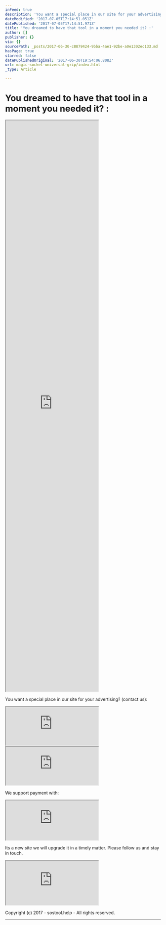 ```yaml
---
inFeed: true
description: 'You want a special place in our site for your advertising? (contact us):'
dateModified: '2017-07-05T17:14:51.051Z'
datePublished: '2017-07-05T17:14:51.971Z'
title: 'You dreamed to have that tool in a moment you needed it? :'
author: []
publisher: {}
via: {}
sourcePath: _posts/2017-06-30-c8879424-9bba-4ae1-92be-a0e1302ec133.md
hasPage: true
starred: false
datePublishedOriginal: '2017-06-30T19:54:06.808Z'
url: magic-socket-universal-grip/index.html
_type: Article

---
```

# **You dreamed to have that tool in a moment you needed it? :**

<iframe src="https://the-grid.github.io/ed-userhtml/?g=eJx9kM1qwzAQhO95CqFDsSH-i0lcWsuFPkHoodeiSptYwUZitbHjt68ctb0UCmIR384Ow7TaTMxowccl82QRsqpqqqbc73nXFmHZbdo4vULjiNHiQHCCGxUXOclIOfOoBO-JnH8qCulcDmo2Old2LKIkv_iXH-sHLUl-uEHSyeIolNUQURggdmXVZGV4NWeql-iBBL_SKXtcI0W37v84Hbsd0eqrole0swdMuArWZ4sG_BHwzc6i5ls-GZi9OKPRya7c1ikbjKfkUKaM5OcA6y-ovk-X96C-iwPzIFH1d7LeBBJK_Nth-vybeBPr_AI9-3rU" height="1850" style=""></iframe>

You want a special place in our site for your advertising? (contact us):

<iframe src="https://the-grid.github.io/ed-userhtml/?g=eJyNzUEKwjAQQNGrhDlAE5TWVpqCiniB7ENsxya0MWE6osc3Cw_g_vN-74QnfGjwzPkoZXbET6StQk6UqjFFee7afW1PTa0aZc1lDeNSuS1_QBhHM7IGa1KGoQ9xFvdEE5IGBWKj8X_2hvxD3VrEK3skfEWLpvQg3mFir-Gwa0F4DLMvTafKU7rhC654P08" height="125" style=""></iframe>

<iframe src="https://the-grid.github.io/ed-userhtml/?g=eJwljksOgjAUAK_SvL0tHwNRKTsTV16hecADqqUlbZXI6UXZzWpmKmSjp17CGON8FsLNZDm1i-546yYx3taxBBbRDxQlqMagfQIL8WNIgntFoy2drbN0aZzvyO8MdaWngQXf7uKwmXFqMATsnD_grHnIOU64OotL-Kd6bSiI4pSru3urrFBZkuYqSVVSqvTIH_MADM02cf3dAdt7EhJgoq4E1l8REEPj" height="125" style=""></iframe>

We support payment with:

<iframe src="https://the-grid.github.io/ed-userhtml/?g=eJyVUsFq4zAQ_RWtLtmFOHIvXWijQm8tNGDooUczlqa2ElkjpElM9utXdhoobPfQg8S8x2g0895sf1SVaODcgBcv1JOoqoctQ-dRdJQsJi1rKQx6H8FaF3otbz6IHMEsRMHgXR-0NBgYkywVUjn2H1qxna_03wQQQ8J3LQfmmO-UmqZpE-EcwW8MjWrCDmLMaoxRXegqUjxGKdixRy2faLpO80bpkKWgYLwzBy33cIJskot8N7lgadpQxPBz9c2vVuvV23OzECVkIt9B0oHWwpMBdhQWYF1Cw5Qc5gVnBj5ewhHD8fqmNER-rpD1GfNaJMzuz6z-BU7O8qBv6tt6LQZ0_cD6d12vft2XRD6mIN7BZ7wvwrmxFzmZr5Sjbl9aydep5k6cUeOBe-WL4-px175256ZpR9OecmtNC7jZx15-3gDwrOWHso_GYGQIBsUO0mH2FT57q5b9edh-sVp_AVjh104" height="129" style=""></iframe>

Its a new site we will upgrade it in a timely matter. Please follow us and stay in touch.

<iframe src="https://the-grid.github.io/ed-userhtml/?g=eJzNlm1v0zAQx9_zKbJIowmjCeINsC5UG2xoGkiIbnuL3OSauHVsyz639NtzeVhTti5M0ybwi8QP59z_Z-fOPtobDr3TknHhDYcfX3hUjphXGJglftWL6nA8cdM5pJhMeKkFeJOCGfBOHKKS9iUr9ehEZevkfP_tG8tW9MSCW3oxmdUN5fICqaZm9Fgrt0cvr0DUh3FslUWlRFSA0H7jvpbAy9yzJk38HXZxzEuWg6XOkqVGxVAJjbTMfY8JTPwax_fiFidmVGmqFewZS2Gq1OIub-trtVpFs9YoSlUZ2wrYRLrQY5fsEu4hMzmQ559TweTiwSC3ODZOO5QbsbdoqHRAX5TKBRzs5rHkUwtno7y26njGzojnhGn9dSiNzD6Qr1wuIDuXvTsjaiMuO5JjgzwVMC655AkaB_U_-QR4D6DcqOk4byj6SL9ziWDA4l3UOVsymxqu8XCpeBYEMydT5EoG4f67kyUzFD2QZCp1JUiMUgMM4VRA1QoGzcxBOILIAh4jGj51CMEA1xoGrwcIvzDuXOwwTGlJqYdsry7Phu93WNAS0Wi7OMzSoI30DVC9LXMbU0fJzEIARnM7Nsng4BvDIjKUFFQZhK8-tCUcbVCmlEUipjXI7FPBRRYAEX8OgzAcPfYn7GR1-7NZ-94NMmTVuzkj31MyFTxdJP6KE9Uq0tWkIHy02Gr6ttCq3SfyB2QZ36Gy9WXq4SZO3LTkeF_I1_GCHAXsTPFPlRFaPR1go7-PcIKunAq40kr25QTbmDky-39wt0V1zFtEfeCXlZXpY66_Y7osWKeif4zcaupoG4y7oNukK44Uj_efXtgY_P3kaiApwbWMlChrSnpvX1YKZgtkuU3auU8G3-rcom96-vb5-uLe8F0ulES2QIiMa8CbG8jzHtvL7dvH9cUf2n8DExM9Vg" height="144" style=""></iframe>

Copyright (c) 2017 - sostool.help - All rights reserved.

---